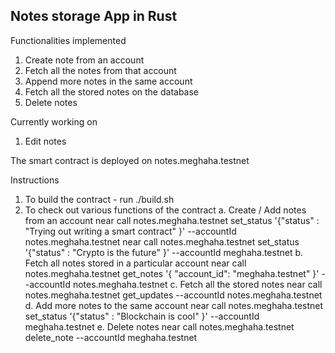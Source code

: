 ## Notes storage App in Rust
Functionalities implemented
1. Create note from an account
2. Fetch all the notes from that account
3. Append more notes in the same account
4. Fetch all the stored notes on the database
5. Delete notes 

Currently working on 
1. Edit notes

The smart contract is deployed on notes.meghaha.testnet

Instructions 
1. To build the contract - run ./build.sh
2. To check out various functions of the contract 
   a. Create / Add notes from an account 
   near call notes.meghaha.testnet set_status '{"status" : "Trying out writing a smart contract" }' --accountId notes.meghaha.testnet
   near call notes.meghaha.testnet set_status '{"status" : "Crypto is the future" }' --accountId meghaha.testnet
   b. Fetch all notes stored in a particular account
   near call notes.meghaha.testnet get_notes '{ "account_id": "meghaha.testnet" }' --accountId notes.meghaha.testnet
   c. Fetch all the stored notes
   near call notes.meghaha.testnet get_updates --accountId notes.meghaha.testnet
   d. Add more notes to the same account
   near call notes.meghaha.testnet set_status '{"status" : "Blockchain is cool" }' --accountId meghaha.testnet
   e. Delete notes
   near call notes.meghaha.testnet delete_note --accountId meghaha.testnet

    
   







